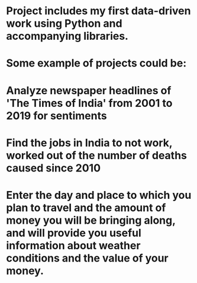 # Project includes my first data-driven work using Python and accompanying libraries.

# Some example of projects could be:
# Analyze newspaper headlines of 'The Times of India' from 2001 to 2019 for sentiments
# Find the jobs in India to not work, worked out of the number of deaths caused since 2010
# Enter the day and place to which you plan to travel and the amount of money you will be bringing along, and will provide you useful information about weather conditions and the value of your money.